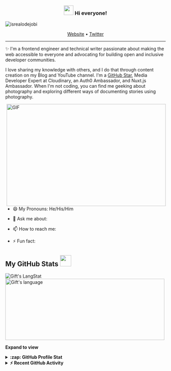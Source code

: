 <!-- Heading -->
<h3 align="center"><img src = "https://raw.githubusercontent.com/MartinHeinz/MartinHeinz/master/wave.gif" width = 30px> Hi everyone!</h3>

<!-- Profile Views -->

<p align="left"> <img src="https://komarev.com/ghpvc/?username=AlexHuryn&label=Profile%20views&color=0e75b6&style=flat" alt="isrealodejobi" />
</p>

<p align="center">
  <a href="#">Website</a> •
  <a href="#">Twitter</a>
</p>

 <!-- About section -->

---
✨ I'm a frontend engineer and technical writer passionate about making the web accessible to everyone and advocating for building open and inclusive developer communities. 

I love sharing my knowledge with others, and I do that through content creation on my Blog and YouTube channel. I'm a [GitHub Star](https://stars.github.com/profiles/lauragift21/), Media Developer Expert at Cloudinary, an Auth0 Ambassador, and Nuxt.js Ambassador. When I'm not coding, you can find me geeking about photography and exploring different ways of documenting stories using photography.


<!-- code gif-->
<img align="right" alt="GIF" src="https://media.giphy.com/media/13HgwGsXF0aiGY/giphy.gif" width="500" height="320" />

- 😄 My Pronouns: He/His/Him   

- 💬 Ask me about: 

- 📫 How to reach me: [](#)

- ⚡ Fun fact: 

<!-- About section: END -->
 
<!-- GitHub section -->

 ##  My GitHub Stats <img src = "https://i.pinimg.com/originals/65/c4/f4/65c4f452571be1261e9c623f7da488ac.gif" width = 35px> 
 
 <div>
   <img align="center" src="https://github-readme-streak-stats.herokuapp.com/?user=AlexHuryn" alt="Gift's LangStat" />
  <img align="center" src="https://github-readme-stats.vercel.app/api/top-langs?username=AlexHuryn&langs_count=10&show_icons=true&locale=en&layout=compact&theme=light" alt="Gift's language" height="192px"  width="500px"/>
</div>

**Expand to view**
<details>
  <summary><b>:zap: GitHub Profile Stat</b></summary>
  <img src="https://github-readme-stats.anuraghazra1.vercel.app/api?username=AlexHuryn&show_icons=true" />
</details>
<details>
  <summary><b>⚡ Recent GitHub Activity</b></summary>
  <br/>
   <a href="https://github.com/lauragift21/"><img alt="Gift' Activity Graph" src="https://activity-graph.herokuapp.com/graph?username=AlexHuryn&custom_title=Gift's%20Contribution%20Graph&theme=react-dark" /></a>
  <br/>
</details>

<!-- GitHub section: END -->

<!-- THE END -->
